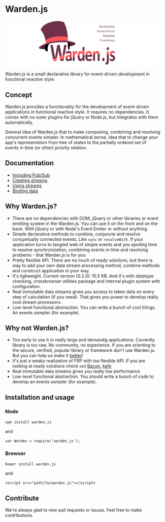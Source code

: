# Warden.js

<img src="./src/warden.png" align="center" width="728" style='display: block; z-index: 32323; position: relative;'/>

Warden.js is a small declarative library for event-driven development in functional reactive style.

## Concept

Warden.js provides a functionality for the development of event-driven applications in functional reactive style. It requires no dependencies. It comes with no outer plugins for jQuery or Node.js, but integrates with them automatically.

General idea of Warden.js that to make composing, combining and resolving concurrent events  simpler. In mathematical sense, idea that to change your app's representation from tree of states to the partially ordered set of events in time (or other) priority relation.

## Documentation
  - [Including Pub/Sub](https://github.com/zefirka/Warden.js/blob/master/docs/Extend.md)
  - [Creating streams](https://github.com/zefirka/Warden.js/blob/master/docs/Streams.md)
  - [Using streams](https://github.com/zefirka/Warden.js/blob/master/docs/DataBus.md)
  - [Binding data](https://github.com/zefirka/Warden.js/blob/master/docs/Bind.md)

## Why Warden.js?

 - There are no dependencies with DOM, jQuery or other libraries or event emitting system in the Warden.js. You can use it on the front and on the back. With jQuery or with Node's Event Emiter or without anything.  
 - Simple declarative methods to combine, conjuncte and resolve concpetually connected events. Like `sync` or `resolveWith`. If your application turns to tangled web of simple events and you spoiling time to resolve synchronization, combining events in time and resolving problems - that Warden.js is for you.
 - Pretty flexible API. There are no much of ready solutions, but there is way to add your own data stream processing method, combine methods and construct application in your way.
 - It's lighweight. Current version (0.2.0): 15.5 KB. And it's with datatype checking, crossbrowser utilities package and internal plugin system with configuration.
 - Real immutable data streams gives you access to taken data on every step of calculation (if you need). That gives you power to develop really cool stream processors.
 - Low-level functional abstraction. You can write a bunch of cool things. An events sampler (for example).

## Why not Warden.js?

  - Too early to use it in really large and demandig applications. Currently library is too raw. No community, no experience. If you are orienting to the secure, verified, popular library or framework don't use Warden.js. But you can help us make it [better](https://github.com/zefirka/Warden.js/issues)!
  - It's just a weaky realization of FRP with too flexible API. If you are looking at ready solutions check out [Bacon](https://github.com/baconjs/baconjs),  [kefir](https://github.com/pozadi/kefir)
  - Real immutable data streams gives you really low performance
  - Low-level functional abstraction. You should write a bunch of code to develop an events sampler (for example).

## Installation and usage

### Node
    npm install warden.js

and

    var Warden = require('warden.js');

### Browser
    bower install warden.js

and

    <script src="path/to/warden.js"></script>

## Contribute
We're always glad to new pull requests or issues. Feel free to make contributions.
